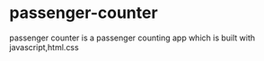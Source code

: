 # passenger-counter
passenger counter is a passenger counting app which is built with javascript,html.css
